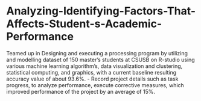 # Analyzing-Identifying-Factors-That-Affects-Student-s-Academic-Performance
Teamed up in Designing and executing a processing program by utilizing and modelling dataset of 150 master’s students at  CSUSB on R-studio using various machine learning algorithm’s, data visualization and clustering, statistical computing, and  graphics, with a current baseline resulting accuracy value of about 93.6%. - Record project details such as task progress, to analyze performance, execute corrective measures, which improved performance of  the project by an average of 15%.
